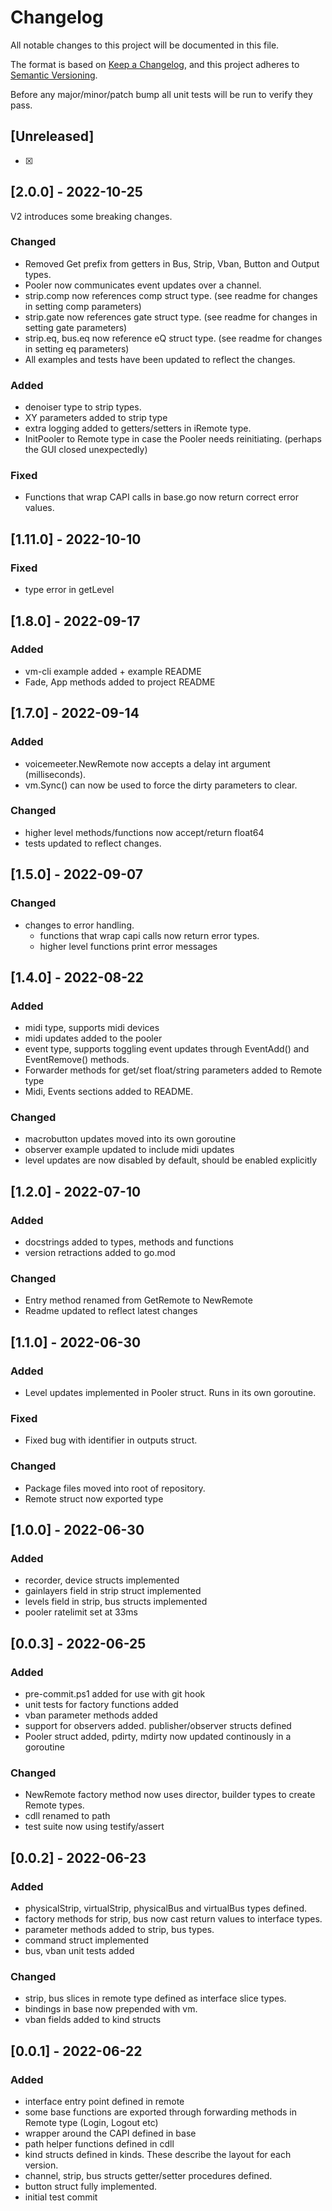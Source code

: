 # Changelog

All notable changes to this project will be documented in this file.

The format is based on [Keep a Changelog](https://keepachangelog.com/en/1.0.0/),
and this project adheres to [Semantic Versioning](https://semver.org/spec/v2.0.0.html).

Before any major/minor/patch bump all unit tests will be run to verify they pass.

## [Unreleased]

-   [x]

## [2.0.0] - 2022-10-25

V2 introduces some breaking changes.

### Changed

-   Removed Get prefix from getters in Bus, Strip, Vban, Button and Output types.
-   Pooler now communicates event updates over a channel.
-   strip.comp now references comp struct type. (see readme for changes in setting comp parameters)
-   strip.gate now references gate struct type. (see readme for changes in setting gate parameters)
-   strip.eq, bus.eq now reference eQ struct type. (see readme for changes in setting eq parameters)
-   All examples and tests have been updated to reflect the changes.

### Added

-   denoiser type to strip types.
-   XY parameters added to strip type
-   extra logging added to getters/setters in iRemote type.
-   InitPooler to Remote type in case the Pooler needs reinitiating. (perhaps the GUI closed unexpectedly)

### Fixed

-   Functions that wrap CAPI calls in base.go now return correct error values.

## [1.11.0] - 2022-10-10

### Fixed

-   type error in getLevel

## [1.8.0] - 2022-09-17

### Added

-   vm-cli example added + example README
-   Fade, App methods added to project README

## [1.7.0] - 2022-09-14

### Added

-   voicemeeter.NewRemote now accepts a delay int argument (milliseconds).
-   vm.Sync() can now be used to force the dirty parameters to clear.

### Changed

-   higher level methods/functions now accept/return float64
-   tests updated to reflect changes.

## [1.5.0] - 2022-09-07

### Changed

-   changes to error handling.
    -   functions that wrap capi calls now return error types.
    -   higher level functions print error messages

## [1.4.0] - 2022-08-22

### Added

-   midi type, supports midi devices
-   midi updates added to the pooler
-   event type, supports toggling event updates through EventAdd() and EventRemove() methods.
-   Forwarder methods for get/set float/string parameters added to Remote type
-   Midi, Events sections added to README.

### Changed

-   macrobutton updates moved into its own goroutine
-   observer example updated to include midi updates
-   level updates are now disabled by default, should be enabled explicitly

## [1.2.0] - 2022-07-10

### Added

-   docstrings added to types, methods and functions
-   version retractions added to go.mod

### Changed

-   Entry method renamed from GetRemote to NewRemote
-   Readme updated to reflect latest changes

## [1.1.0] - 2022-06-30

### Added

-   Level updates implemented in Pooler struct. Runs in its own goroutine.

### Fixed

-   Fixed bug with identifier in outputs struct.

### Changed

-   Package files moved into root of repository.
-   Remote struct now exported type

## [1.0.0] - 2022-06-30

### Added

-   recorder, device structs implemented
-   gainlayers field in strip struct implemented
-   levels field in strip, bus structs implemented
-   pooler ratelimit set at 33ms

## [0.0.3] - 2022-06-25

### Added

-   pre-commit.ps1 added for use with git hook
-   unit tests for factory functions added
-   vban parameter methods added
-   support for observers added. publisher/observer structs defined
-   Pooler struct added, pdirty, mdirty now updated continously in a goroutine

### Changed

-   NewRemote factory method now uses director, builder types to create Remote types.
-   cdll renamed to path
-   test suite now using testify/assert

## [0.0.2] - 2022-06-23

### Added

-   physicalStrip, virtualStrip, physicalBus and virtualBus types defined.
-   factory methods for strip, bus now cast return values to interface types.
-   parameter methods added to strip, bus types.
-   command struct implemented
-   bus, vban unit tests added

### Changed

-   strip, bus slices in remote type defined as interface slice types.
-   bindings in base now prepended with vm.
-   vban fields added to kind structs

## [0.0.1] - 2022-06-22

### Added

-   interface entry point defined in remote
-   some base functions are exported through forwarding methods in Remote type (Login, Logout etc)
-   wrapper around the CAPI defined in base
-   path helper functions defined in cdll
-   kind structs defined in kinds. These describe the layout for each version.
-   channel, strip, bus structs getter/setter procedures defined.
-   button struct fully implemented.
-   initial test commit
